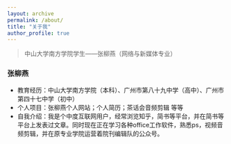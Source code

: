 ```yaml
---
layout: archive
permalink: /about/
title: "关于我"
author_profile: true
---
```


> 中山大学南方学院学生——张柳燕（网络与新媒体专业）

### 张柳燕

- 教育经历：中山大学南方学院（本科）、广州市第八十九中学（高中）、广州市第四十七中学（初中）
- 个人项目：张柳燕个人网站；个人简历；茶话会音频剪辑 等等
- 自我介绍：我是个中度互联网用户，经常浏览知乎，简书等平台，并在简书等平台上发表过文章。同时现在正在学习各种office工作软件，熟悉ps，视频音频剪辑，并在原专业学院运营着院刊编辑队的公众号。
